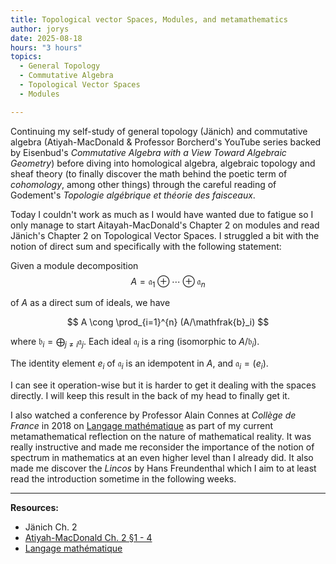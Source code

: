 ```yaml
---
title: Topological vector Spaces, Modules, and metamathematics
author: jorys
date: 2025-08-18
hours: "3 hours"
topics:
  - General Topology
  - Commutative Algebra
  - Topological Vector Spaces
  - Modules

---
```


Continuing my self-study of general topology (Jänich) and commutative algebra (Atiyah-MacDonald & Professor Borcherd's YouTube series backed by Eisenbud's *Commutative Algebra with a View Toward Algebraic Geometry*) before diving into homological algebra, algebraic topology and sheaf theory (to finally discover the math behind the poetic term of *cohomology*, among other things) through the careful reading of Godement's *Topologie algébrique et théorie des faisceaux*.


Today I couldn't work as much as I would have wanted due to fatigue so I only manage to start Aitayah-MacDonald's Chapter 2 on modules and read Jänich's Chapter 2 on Topological Vector Spaces. I struggled a bit with the notion of direct sum and specifically with the following statement:

Given a module decomposition
$$
A = \mathfrak{a}_1 \oplus \cdots \oplus \mathfrak{a}_n
$$

of $A$ as a direct sum of ideals, we have

$$
A \cong \prod_{i=1}^{n} (A/\mathfrak{b}_i)
$$

where $\mathfrak{b}_i = \bigoplus_{j \neq i} \mathfrak{a}_j$. Each ideal $\mathfrak{a}_i$ is a ring (isomorphic to $A/\mathfrak{b}_i$). 

The identity element $e_i$ of $\mathfrak{a}_i$ is an idempotent in $A$, and $\mathfrak{a}_i = (e_i)$.




I can see it operation-wise but it is harder to get it dealing with the spaces directly. I will keep this result in the back of my head to finally get it.

I also watched a conference by Professor Alain Connes at *Collège de France* in 2018 on [Langage mathématique](https://youtu.be/zmT8MHMIOLg?si=tUQXs9NJfG1vEetI) as part of my current metamathematical reflection on the nature of mathematical reality. It was really instructive and made me reconsider the importance of the notion of spectrum in mathematics at an even higher level than I already did. It also made me discover the *Lincos* by Hans Freundenthal which I aim to at least read the introduction sometime in the following weeks.


---
**Resources:**
* Jänich Ch. 2
* [Atiyah-MacDonald Ch. 2 §1 - 4](https://webhomes.maths.ed.ac.uk/~v1ranick/papers/atiyahmacdonald.pdf)
* [Langage mathématique](https://youtu.be/zmT8MHMIOLg?si=tUQXs9NJfG1vEetI)

